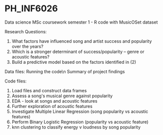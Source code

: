 # PH_INF6026
Data science MSc coursework semester 1 - R code with MusicOSet dataset

Research Questions:
1.	What factors have influenced song and artist success and popularity over the years?
2.	Which is a stronger determinant of success/popularity – genre or acoustic features?
3.	Build a predictive model based on the factors identified in (2)

Data files:
Running the code\n
Summary of project findings

Code files:
1. Load files and construct data frames
2. Assess a song's musical genre against popularity
3. EDA - look at songs and acoustic features
4. Further exploration of acoustic features
5. Investigate Multiple Linear Regression (song popularity vs acoustic features)
6. Perform Binary Logistic Regression (popularity vs acoustic feature)
7. knn clustering to classify energy v loudness by song popularity
